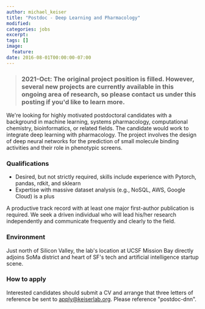```yaml
---
author: michael_keiser
title: "Postdoc - Deep Learning and Pharmacology"
modified:
categories: jobs
excerpt:
tags: []
image:
  feature:
date: 2016-08-01T00:00:00-07:00
---
```

> ### 2021-Oct: The original project position is filled. However, several new projects are currently available in this ongoing area of research, so please contact us under this posting if you'd like to learn more.

We're looking for highly motivated postdoctoral candidates with a background in machine learning, systems pharmacology, computational chemistry, bioinformatics, or related fields. The candidate would work to integrate deep learning with pharmacology. The project involves the design of deep neural networks for the prediction of small molecule binding activities and their role in phenotypic screens.

### Qualifications

- Desired, but not strictly required, skills include experience with Pytorch, pandas, rdkit, and sklearn
- Expertise with massive dataset analysis (e.g., NoSQL, AWS, Google Cloud) is a plus

A productive track record with at least one major first-author publication is required. We seek a driven individual who will lead his/her research independently and communicate frequently and clearly to the field.

### Environment

Just north of Silicon Valley, the lab's location at UCSF Mission Bay directly adjoins SoMa district and heart of SF's tech and artificial intelligence startup scene.

### How to apply

Interested candidates should submit a CV and arrange that three letters of reference be sent to apply@keiserlab.org. Please reference "postdoc-dnn".
